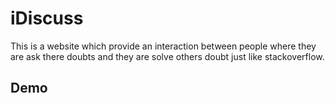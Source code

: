 # iDiscuss
This is a website which provide an interaction between people where they are ask there doubts and they are solve others doubt just like stackoverflow.

## Demo
